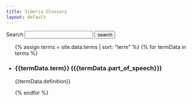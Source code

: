 ```yaml
---
title: Siberia Glossary
layout: default
---
```



<form action="{{ site.baseurl }}/index.html" method="get">
  <label for="search-box">Search</label>
  <input type="text" id="search-box" name="query">
  <input type="submit" value="search">
</form>


<ul id="terms">
{% assign terms = site.data.terms | sort: "term" %}
{% for termData in terms %}
  <li id="{{termData.term | slugify }}">
    <h3 >
      {{termData.term}} 
      ({{termData.part_of_speech}})
    </h3>
    <p>{{termData.definition}}</p>
  </li>
{% endfor %}
</ul>

<script>
  // script for adding anchor links to the term headers
  const headings = document.getElementById('terms').querySelectorAll('li[id]');
  const linkContent = '🔗';
  for (const heading of headings) {
      const linkIcon = document.createElement('a');
      linkIcon.setAttribute('href', `#${heading.id}`);
      linkIcon.innerHTML = linkContent;
      heading.querySelectorAll('h3,h2,h4')[0].appendChild(linkIcon);
  }
</script>

<script>
  window.store = {
    {% for term in site.data.terms %}
      "{{ term.term | slugify }}": {
        "term": "{{ term.term | xml_escape }}",
        "definition": "{{ term.definition | xml_escape }}",
      }
      {% unless forloop.last %},{% endunless %}
    {% endfor %}
  };
</script>
<script src="/js/lunr.min.js"></script>
<script src="/js/search.js"></script>